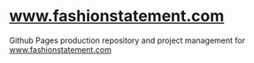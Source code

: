 # www.fashionstatement.com
Github Pages production repository and project management for www.fashionstatement.com
